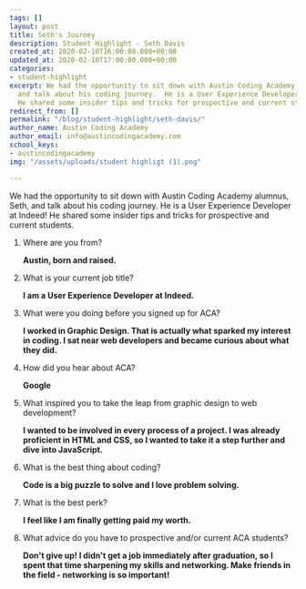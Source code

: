 ```yaml
---
tags: []
layout: post
title: Seth's Journey
description: Student Highlight - Seth Davis
created_at: 2020-02-10T16:00:00.000+00:00
updated_at: 2020-02-10T17:00:00.000+00:00
categories:
- student-highlight
excerpt: We had the opportunity to sit down with Austin Coding Academy alumnus, Seth,
  and talk about his coding journey.  He is a User Experience Developer at Indeed!
  He shared some insider tips and tricks for prospective and current students.
redirect_from: []
permalink: "/blog/student-highlight/seth-davis/"
author_name: Austin Coding Academy
author_email: info@austincodingacademy.com
school_keys:
- austincodingacademy
img: "/assets/uploads/student highligt (1).png"

---
```

We had the opportunity to sit down with Austin Coding Academy alumnus, Seth, and talk about his coding journey.  He is a User Experience Developer at Indeed! He shared some insider tips and tricks for prospective and current students.

1. Where are you from?

   **Austin, born and raised.**
2. What is your current job title?

   **I am a User Experience Developer at Indeed.**
3. What were you doing before you signed up for ACA?

   **I worked in Graphic Design. That is actually what sparked my interest in coding. I sat near web developers and became curious about what they did.**
4. How did you hear about ACA?

   **Google**
5. What inspired you to take the leap from graphic design to web development?

   **I wanted to be involved in every process of a project. I was already proficient in HTML and CSS, so I wanted to take it a step further and dive into JavaScript.**
6. What is the best thing about coding?

   **Code is a big puzzle to solve and I love problem solving.**
7. What is the best perk?

   **I feel like I am finally getting paid my worth.**
8. What advice do you have to prospective and/or current ACA students?

   **Don't give up! I didn't get a job immediately after graduation, so I spent that time sharpening my skills and networking. Make friends in the field - networking is so important!**